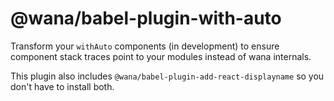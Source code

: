 # @wana/babel-plugin-with-auto

Transform your `withAuto` components (in development) to ensure component stack traces point to your modules instead of wana internals.

This plugin also includes `@wana/babel-plugin-add-react-displayname` so you don't have to install both.
